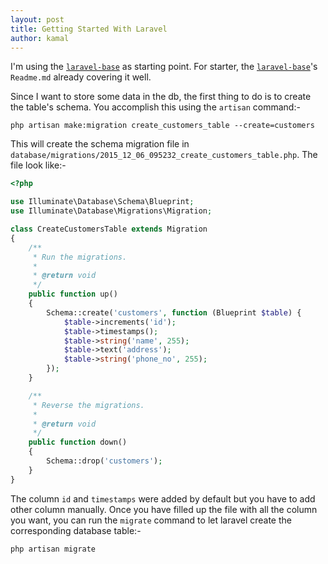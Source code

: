 ```yaml
---
layout: post
title: Getting Started With Laravel
author: kamal
---
```


I'm using the [`laravel-base`][1] as starting point. For starter, the [`laravel-base`][1]'s `Readme.md` already covering it well.

Since I want to store some data in the db, the first thing to do is to create the table's schema. You accomplish this using the `artisan` command:-

```
php artisan make:migration create_customers_table --create=customers
```

This will create the schema migration file in `database/migrations/2015_12_06_095232_create_customers_table.php`. The file look like:-

```php
<?php

use Illuminate\Database\Schema\Blueprint;
use Illuminate\Database\Migrations\Migration;

class CreateCustomersTable extends Migration
{
    /**
     * Run the migrations.
     *
     * @return void
     */
    public function up()
    {
        Schema::create('customers', function (Blueprint $table) {
            $table->increments('id');
            $table->timestamps();
            $table->string('name', 255);
            $table->text('address');
            $table->string('phone_no', 255);
        });
    }

    /**
     * Reverse the migrations.
     *
     * @return void
     */
    public function down()
    {
        Schema::drop('customers');
    }
}
```

The column `id` and `timestamps` were added by default but you have to add other column manually. Once you have filled up the file with all the column you want, you can run the `migrate` command to let laravel create the corresponding database table:-

```
php artisan migrate
```

[1]:https://github.com/zulfajuniadi/laravel-base
